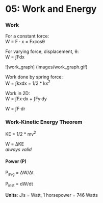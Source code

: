 # 05: Work and Energy

### Work

For a constant force:  
W = F &middot; x = Fxcos&theta;

For varying force, displacement, &theta;:  
W = &int;Fdx  

![work_graph] (images/work_graph.gif)

Work done by spring force:  
W = &int;kxdx = 1/2 * kx<sup>2</sup>

Work in 2D:  
W = &int;Fx&middot;dx + &int;Fy&middot;dy  

W = &int;F&middot;dr  

### Work-Kinetic Energy Theorem

KE = 1/2 * mv<sup>2</sup>

W = &Delta;KE  
*always valid*

#### Power (P)

P<sub>avg</sub> = &Delta;W/&Delta;t  

P<sub>inst</sub> = dW/dt

**Units**: J/s = Watt, 1 horsepower = 746 Watts
